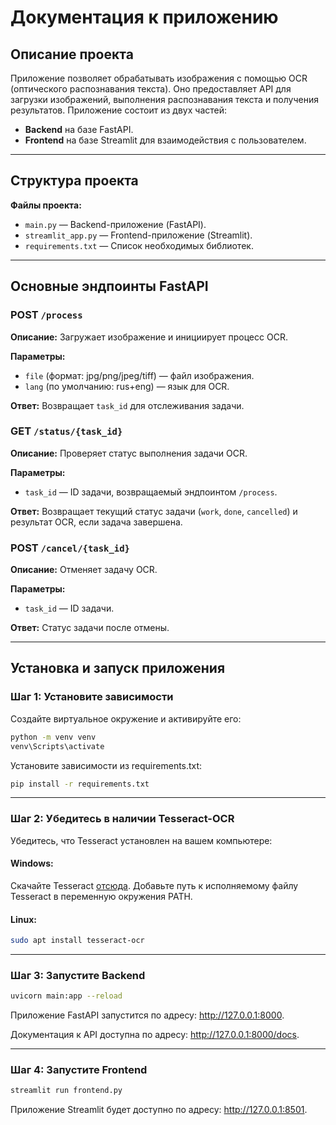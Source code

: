 # Документация к приложению

## Описание проекта

Приложение позволяет обрабатывать изображения с помощью OCR (оптического распознавания текста). Оно предоставляет API для загрузки изображений, выполнения распознавания текста и получения результатов. Приложение состоит из двух частей:

- **Backend** на базе FastAPI.
- **Frontend** на базе Streamlit для взаимодействия с пользователем.

---

## Структура проекта

**Файлы проекта:**

- `main.py` — Backend-приложение (FastAPI).
- `streamlit_app.py` — Frontend-приложение (Streamlit).
- `requirements.txt` — Список необходимых библиотек.

---

## Основные эндпоинты FastAPI

### POST `/process`

**Описание:** Загружает изображение и инициирует процесс OCR.

**Параметры:**

- `file` (формат: jpg/png/jpeg/tiff) — файл изображения.
- `lang` (по умолчанию: rus+eng) — язык для OCR.

**Ответ:** Возвращает `task_id` для отслеживания задачи.

### GET `/status/{task_id}`

**Описание:** Проверяет статус выполнения задачи OCR.

**Параметры:**

- `task_id` — ID задачи, возвращаемый эндпоинтом `/process`.

**Ответ:** Возвращает текущий статус задачи (`work`, `done`, `cancelled`) и результат OCR, если задача завершена.

### POST `/cancel/{task_id}`

**Описание:** Отменяет задачу OCR.

**Параметры:**

- `task_id` — ID задачи.

**Ответ:** Статус задачи после отмены.

---

## Установка и запуск приложения

### Шаг 1: Установите зависимости

Создайте виртуальное окружение и активируйте его:

```bash
python -m venv venv
venv\Scripts\activate
```
Установите зависимости из requirements.txt:

```bash
pip install -r requirements.txt
```

---

### Шаг 2: Убедитесь в наличии Tesseract-OCR

Убедитесь, что Tesseract установлен на вашем компьютере:

#### Windows:

Скачайте Tesseract [отсюда](https://github.com/tesseract-ocr/tesseract).
Добавьте путь к исполняемому файлу Tesseract в переменную окружения PATH.

#### Linux:
```bash
sudo apt install tesseract-ocr 
```

---

### Шаг 3: Запустите Backend

```bash
uvicorn main:app --reload
```

Приложение FastAPI запустится по адресу: http://127.0.0.1:8000.

Документация к API доступна по адресу: http://127.0.0.1:8000/docs.

---

### Шаг 4: Запустите Frontend


```bash
streamlit run frontend.py
```
Приложение Streamlit будет доступно по адресу: http://127.0.0.1:8501.
